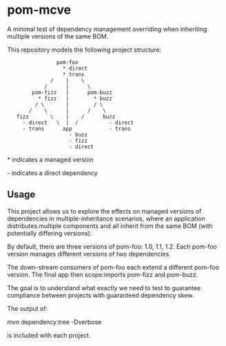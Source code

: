 # pom-mcve
A minimal test of dependency management overriding when inheriting multiple versions of the same BOM.

This repository models the following project structure:


                    pom-foo
                      * direct
                      * trans
                  /    |    \
                /      |      \
            pom-fizz   |      pom-buzz
              * fizz   |        * buzz
             / \       |        / \
           /    \      |      /    \
       fizz       \    |    /      buzz
         - direct   \  |  /          - direct
         - trans      app            - trans
                        - buzz
                        - fizz
                        - direct


\* indicates a managed version

\- indicates a direct dependency

## Usage

This project allows us to explore the effects on managed versions of
dependencies in multiple-inheritance scenarios, where an application
distributes multiple components and all inherit from the same BOM (with
potentially differing versions).

By default, there are three versions of pom-foo: 1.0, 1.1, 1.2. Each pom-foo version manages different versions of two dependencies.

The down-stream consumers of pom-foo each extend a different pom-foo version. The final app then scope:imports pom-fizz and pom-buzz.

The goal is to understand what exactly we need to test to guarantee compliance between projects with guaranteed dependency skew.

The output of:

  mvn dependency:tree -Dverbose

is included with each project.
